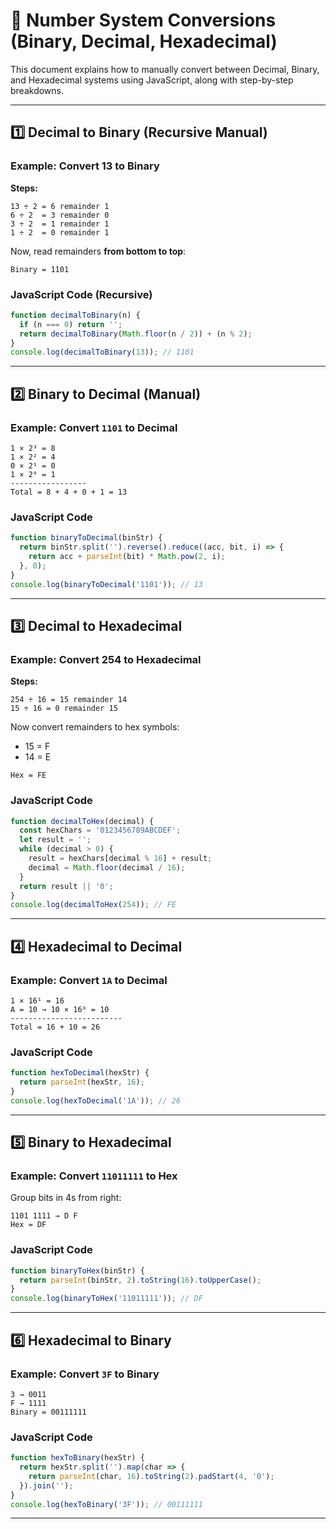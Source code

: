 # 🔢 Number System Conversions (Binary, Decimal, Hexadecimal)

This document explains how to manually convert between Decimal, Binary, and Hexadecimal systems using JavaScript, along with step-by-step breakdowns.

---

## 1️⃣ Decimal to Binary (Recursive Manual)

### Example: Convert 13 to Binary

**Steps:**

```
13 ÷ 2 = 6 remainder 1  
6 ÷ 2  = 3 remainder 0  
3 ÷ 2  = 1 remainder 1  
1 ÷ 2  = 0 remainder 1
```

Now, read remainders **from bottom to top**:

```
Binary = 1101
```

### JavaScript Code (Recursive)

```js
function decimalToBinary(n) {
  if (n === 0) return '';
  return decimalToBinary(Math.floor(n / 2)) + (n % 2);
}
console.log(decimalToBinary(13)); // 1101
```

---

## 2️⃣ Binary to Decimal (Manual)

### Example: Convert `1101` to Decimal

```
1 × 2³ = 8  
1 × 2² = 4  
0 × 2¹ = 0  
1 × 2⁰ = 1  
-----------------
Total = 8 + 4 + 0 + 1 = 13
```

### JavaScript Code

```js
function binaryToDecimal(binStr) {
  return binStr.split('').reverse().reduce((acc, bit, i) => {
    return acc + parseInt(bit) * Math.pow(2, i);
  }, 0);
}
console.log(binaryToDecimal('1101')); // 13
```

---

## 3️⃣ Decimal to Hexadecimal

### Example: Convert 254 to Hexadecimal

**Steps:**

```
254 ÷ 16 = 15 remainder 14
15 ÷ 16 = 0 remainder 15
```

Now convert remainders to hex symbols:
- 15 = F
- 14 = E

```
Hex = FE
```

### JavaScript Code

```js
function decimalToHex(decimal) {
  const hexChars = '0123456789ABCDEF';
  let result = '';
  while (decimal > 0) {
    result = hexChars[decimal % 16] + result;
    decimal = Math.floor(decimal / 16);
  }
  return result || '0';
}
console.log(decimalToHex(254)); // FE
```

---

## 4️⃣ Hexadecimal to Decimal

### Example: Convert `1A` to Decimal

```
1 × 16¹ = 16  
A = 10 → 10 × 16⁰ = 10  
-------------------------
Total = 16 + 10 = 26
```

### JavaScript Code

```js
function hexToDecimal(hexStr) {
  return parseInt(hexStr, 16);
}
console.log(hexToDecimal('1A')); // 26
```

---

## 5️⃣ Binary to Hexadecimal

### Example: Convert `11011111` to Hex

Group bits in 4s from right:

```
1101 1111 → D F  
Hex = DF
```

### JavaScript Code

```js
function binaryToHex(binStr) {
  return parseInt(binStr, 2).toString(16).toUpperCase();
}
console.log(binaryToHex('11011111')); // DF
```

---

## 6️⃣ Hexadecimal to Binary

### Example: Convert `3F` to Binary

```
3 → 0011  
F → 1111  
Binary = 00111111
```

### JavaScript Code

```js
function hexToBinary(hexStr) {
  return hexStr.split('').map(char => {
    return parseInt(char, 16).toString(2).padStart(4, '0');
  }).join('');
}
console.log(hexToBinary('3F')); // 00111111
```

---

